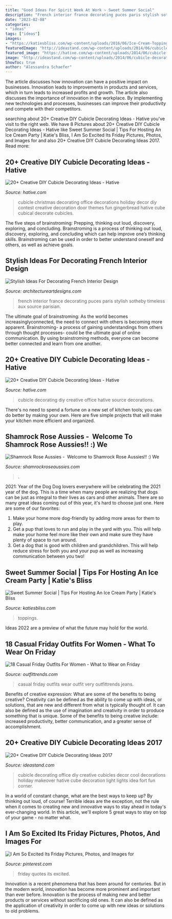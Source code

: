 ```yaml
---
title: "Good Ideas For Spirit Week At Work ~ Sweet Summer Social"
description: "French interior france decorating puces paris stylish sotheby timeless aux source parisian"
date: "2023-02-08"
categories:
- "ideas"
tags: ["ideas"]
images:
- "https://katiesbliss.com/wp-content/uploads/2016/06/Ice-Cream-Toppings-6.jpg"
featuredImage: "http://ideastand.com/wp-content/uploads/2014/06/cubicle-decorating-ideas/9-cubicle-decorating-ideas.jpg"
featured_image: "https://hative.com/wp-content/uploads/2014/06/cubicle-decorating-ideas/19-office-cubicle-decorating-ideas.jpg"
image: "http://ideastand.com/wp-content/uploads/2014/06/cubicle-decorating-ideas/9-cubicle-decorating-ideas.jpg"
ShowToc: true
author: "Alessandra Schaefer"
---
```



The article discusses how innovation can have a positive impact on businesses. Innovation leads to improvements in products and services, which in turn leads to increased profits and growth. The article also discusses the importance of innovation in the workplace. By implementing new technologies and processes, businesses can improve their productivity and compete with their competitors.

	

		
searching about 20+ Creative DIY Cubicle Decorating Ideas - Hative you've visit to the right web. We have 8 Pictures about 20+ Creative DIY Cubicle Decorating Ideas - Hative like Sweet Summer Social | Tips For Hosting An Ice Cream Party | Katie&#039;s Bliss, I Am So Excited Its Friday Pictures, Photos, and Images for and also 20+ Creative DIY Cubicle Decorating Ideas 2017. Read more:
		
    
## 20+ Creative DIY Cubicle Decorating Ideas - Hative

<img loading=lazy src="https://hative.com/wp-content/uploads/2014/06/cubicle-decorating-ideas/15-office-cubicle-decorating-ideas.jpg" onerror="this.onerror=null;this.src='https://tse1.mm.bing.net/th?id=OIP.3yAIeV4G_770hPlbEuXhQgHaJ4&amp;pid=15.1';" alt="20+ Creative DIY Cubicle Decorating Ideas - Hative">

_Source: hative.com_

>cubicle christmas decorating office decorations holiday decor diy contest creative decoration door themes fun gingerbread hative cube cubical decorate cubicles. 

	

The five steps of brainstroming: Prepping, thinking out loud, discovery, exploring, and concluding.
Brainstroming is a process of thinking out loud, discovery, exploring, and concluding which can help improve one’s thinking skills. Brainstroming can be used in order to better understand oneself and others, as well as achieve goals.

    
## Stylish Ideas For Decorating French Interior Design

<img loading=lazy src="http://www.architectureartdesigns.com/wp-content/uploads/2017/01/5-50.jpg" onerror="this.onerror=null;this.src='https://tse2.mm.bing.net/th?id=OIP.yzMrIJ8nxpLwEofKay9M7AHaJQ&amp;pid=15.1';" alt="Stylish Ideas For Decorating French Interior Design">

_Source: architectureartdesigns.com_

>french interior france decorating puces paris stylish sotheby timeless aux source parisian. 

	

The ultimate goal of brainstroming:
As the world becomes increasinglyconnected, the need to connect with others is becoming more apparent. Brainstroming- a process of gaining understandings from others through thought processes- could be the ultimate goal of online communication. By using brainstroming methods, everyone can become better connected and learn from one another.

    
## 20+ Creative DIY Cubicle Decorating Ideas - Hative

<img loading=lazy src="https://hative.com/wp-content/uploads/2014/06/cubicle-decorating-ideas/19-office-cubicle-decorating-ideas.jpg" onerror="this.onerror=null;this.src='https://tse2.mm.bing.net/th?id=OIP.9ZEcvhOvlWJ99kKSSB3HiwHaH4&amp;pid=15.1';" alt="20+ Creative DIY Cubicle Decorating Ideas - Hative">

_Source: hative.com_

>cubicle decorating diy creative office hative source decorations. 

	

There's no need to spend a fortune on a new set of kitchen tools; you can do better by making your own. Here are five simple projects that will make your kitchen more efficient and organized.

    
## Shamrock Rose Aussies - ﻿﻿﻿ Welcome To Shamrock Rose Aussies!! :) We

<img loading=lazy src="http://shamrockroseaussies.com/yahoo_site_admin/assets/images/DSC_0061.262180039_std.JPG" onerror="this.onerror=null;this.src='https://tse4.mm.bing.net/th?id=OIP.F8ke_kyOo-K187VSgFiNLQHaFR&amp;pid=15.1';" alt="Shamrock Rose Aussies - ﻿﻿﻿ Welcome to Shamrock Rose Aussies!! :) We">

_Source: shamrockroseaussies.com_

>. 

	

2021: Year of the Dog
Dog lovers everywhere will be celebrating the 2021 year of the dog. This is a time when many people are realizing that dogs can be just as integral to their lives as cars and other animals. There are so many great ideas coming out of this year, it's hard to choose just one. Here are some of our favorites: 
1) Make your home more dog-friendly by adding more areas for them to play.
2) Get a pup that loves to run and play in the yard with you. This will help make your home feel more like their own and make sure they have plenty of space to run around. 
3) Get a dog that is good with children and grandchildren. This will help reduce stress for both you and your pup as well as increasing communication between you two!

    
## Sweet Summer Social | Tips For Hosting An Ice Cream Party | Katie&#039;s Bliss

<img loading=lazy src="https://katiesbliss.com/wp-content/uploads/2016/06/Ice-Cream-Toppings-6.jpg" onerror="this.onerror=null;this.src='https://tse1.mm.bing.net/th?id=OIP.-7l8-hMGeJP5QDjrpCuNjgHaLF&amp;pid=15.1';" alt="Sweet Summer Social | Tips For Hosting An Ice Cream Party | Katie&#039;s Bliss">

_Source: katiesbliss.com_

>toppings. 

	

Ideas 2022 are a preview of what the future may hold for the world.

    
## 18 Casual Friday Outfits For Women - What To Wear On Friday

<img loading=lazy src="https://www.outfittrends.com/wp-content/uploads/2017/03/Casual-Friday-Outfit-Ideas-For-Women-3.jpg" onerror="this.onerror=null;this.src='https://tse2.mm.bing.net/th?id=OIP.ofSHLyqNI2CsQsyti1a6UQHaLX&amp;pid=15.1';" alt="18 Casual Friday Outfits For Women - What to Wear on Friday">

_Source: outfittrends.com_

>casual friday outfits wear outfit very outfittrends jeans. 

	

Benefits of creative expression: What are some of the benefits to being creative?
Creativity can be defined as the ability to come up with ideas, or solutions, that are new and different from what is typically thought of. It can also be defined as the use of imagination and creativity in order to produce something that is unique. Some of the benefits to being creative include: increased productivity, better communication, and a greater sense of accomplishment.

    
## 20+ Creative DIY Cubicle Decorating Ideas 2017

<img loading=lazy src="http://ideastand.com/wp-content/uploads/2014/06/cubicle-decorating-ideas/9-cubicle-decorating-ideas.jpg" onerror="this.onerror=null;this.src='https://tse1.mm.bing.net/th?id=OIP.eQcSJ5CTJQ9oju5gVP9mcAHaJ4&amp;pid=15.1';" alt="20+ Creative DIY Cubicle Decorating Ideas 2017">

_Source: ideastand.com_

>cubicle decorating office diy creative cubicles decor cool decorations holiday makeover hative cube decoration light lights idea fort fun corner. 

	

In a world of constant change, what are the best ways to keep up? By thinking out loud, of course! Terrible ideas are the exception, not the rule when it comes to creating new and innovative ways to stay ahead in today's ever-changing world. In this article, we'll explore 5 great ways to stay on top of your game - no matter what.

    
## I Am So Excited Its Friday Pictures, Photos, And Images For

<img loading=lazy src="https://s-media-cache-ak0.pinimg.com/736x/9e/93/f6/9e93f6c1007265bf488efe72c8063901.jpg" onerror="this.onerror=null;this.src='https://tse2.mm.bing.net/th?id=OIP.pyGiG50mtmyGN1TSRQR7ZAHaGt&amp;pid=15.1';" alt="I Am So Excited Its Friday Pictures, Photos, and Images for">

_Source: pinterest.com_

>friday quotes its excited. 

	

Innovation is a recent phenomena that has been around for centuries. But in the modern world, innovation has become more prominent and important than ever before. Innovation is the process of making new and better products or services without sacrificing old ones. It can also be defined as the application of creativity in order to come up with new ideas or solutions to old problems.

